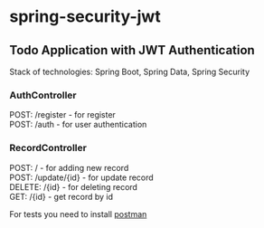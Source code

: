 # spring-security-jwt
## Todo Application with JWT Authentication
Stack of technologies: Spring Boot, Spring Data, Spring Security
### AuthController
POST: /register  -  for register  
POST: /auth  -  for user authentication  
### RecordController
POST: /  -  for adding new record  
POST: /update/{id}  -  for update record  
DELETE: /{id}  -  for deleting record  
GET: /{id}  -  get record by id  

For tests you need to install [postman](https://www.postman.com)

